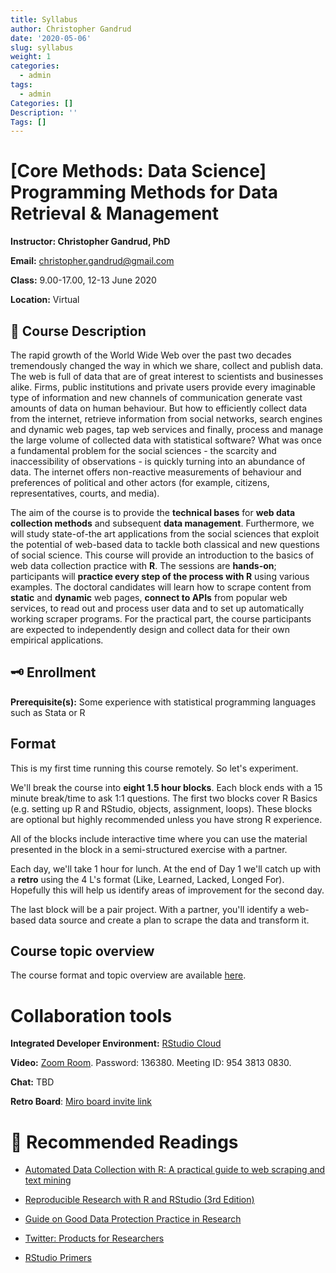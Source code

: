 ```yaml
---
title: Syllabus
author: Christopher Gandrud
date: '2020-05-06'
slug: syllabus
weight: 1
categories:
  - admin
tags:
  - admin
Categories: []
Description: ''
Tags: []
---
```


# [Core Methods: Data Science] Programming Methods for Data Retrieval & Management

**Instructor: Christopher Gandrud, PhD**

**Email:** christopher.gandrud@gmail.com

**Class:** 9.00-17.00, 12-13 June 2020

**Location:** Virtual

## 📜 Course Description

The rapid growth of the World Wide Web over the past two decades tremendously changed the way in which we share, collect and publish data. The web is full of data that are of great interest to scientists and businesses alike. Firms, public institutions and private users provide every imaginable type of information and new channels of communication generate vast amounts of data on human behaviour. But how to efficiently collect data from the internet, retrieve information from social networks, search engines and dynamic web pages, tap web services and finally, process and manage the large volume of collected data with statistical software? What was once a fundamental problem for the social sciences - the scarcity and inaccessibility of observations - is quickly turning into an abundance of data. The internet offers non-reactive measurements of behaviour and preferences of political and other actors (for example, citizens, representatives, courts, and media). 

The aim of the course is to provide the **technical bases** for **web data collection methods** and subsequent **data management**. Furthermore, we will study state-of-the art applications from the social sciences that exploit the potential of web-based data to tackle both classical and new questions of social science. This course will provide an introduction to the basics of web data collection practice with **R**. The sessions are **hands-on**; participants will **practice every step of the process with R** using various examples. The doctoral candidates will learn how to scrape content from **static** and **dynamic** web pages, **connect to APIs** from popular web services, to read out and process user data and to set up automatically working scraper programs. For the practical part, the course participants are expected to independently design and collect data for their own empirical applications.

## 🗝 Enrollment

**Prerequisite(s):** Some experience with statistical programming languages such as Stata or R

## Format

This is my first time running this course remotely. So let's experiment. 

We'll break the course into **eight 1.5 hour blocks**. Each block ends with a 15 minute break/time to ask 1:1 questions. The first two blocks cover R Basics (e.g. setting up R and RStudio, objects, assignment, loops). These blocks are optional but highly recommended unless you have strong R experience. 

All of the blocks include interactive time where you can use the material presented in the block in a semi-structured exercise with a partner. 

Each day, we'll take 1 hour for lunch. At the end of Day 1 we'll catch up with a **retro** using the 4 L's format (Like, Learned, Lacked, Longed For). Hopefully this will help us identify areas of improvement for the second day. 

The last block will be a pair project. With a partner, you'll identify a web-based data source and create a plan to scrape the data and transform it. 

## Course topic overview

The course format and topic overview are available [here](https://miro.com/app/board/o9J_kuc1TmQ=/).

# Collaboration tools

**Integrated Developer Environment:** [RStudio Cloud](https://rstudio.cloud/project/1140732)

**Video:** [Zoom Room](https://hu-berlin.zoom.us/j/95438130830?pwd=VzBoK283VmRRYU1WTkV2UTYrK25lUT09). Password: 136380. Meeting ID: 954 3813 0830.

**Chat:** TBD

**Retro Board**: [Miro board invite link](https://miro.com/welcomeonboard/FM4bLP7VzR2pqQTVn2rZBySYZvvas5dFnqkvu06PThVfCb3HYV6qmKlM5tdfJPDu)

# 📖 Recommended Readings

- [Automated Data Collection with R: A practical guide to web scraping and text mining](https://onlinelibrary.wiley.com/doi/book/10.1002/9781118834732)

- [Reproducible Research with R and RStudio (3rd Edition)](https://brave-pasteur-c09ffa.netlify.app/slides/code/bookdown.pdf)

- [Guide on Good Data Protection Practice in Research](https://www.eui.eu/Documents/ServicesAdmin/DeanOfStudies/ResearchEthics/Guide-Data-Protection-Research.pdf)

- [Twitter: Products for Researchers](https://developer.twitter.com/en/use-cases/academic-researchers/products-for-researchers)

- [RStudio Primers](https://rstudio.cloud/learn/primers)


